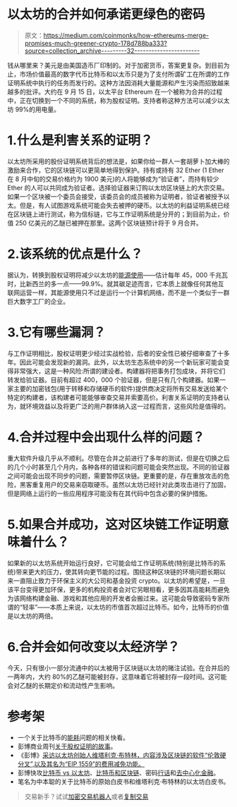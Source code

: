 # 以太坊的合并如何承诺更绿色的密码

> 原文：<https://medium.com/coinmonks/how-ethereums-merge-promises-much-greener-crypto-178d788ba333?source=collection_archive---------32----------------------->

钱从哪里来？美元是由美国造币厂印制的。对于加密货币，答案更复杂。到目前为止，市场价值最高的数字代币比特币和以太币只是为了支付所谓矿工在所谓的工作证明系统中执行的任务而发行的。这种方法因消耗大量能源和产生污染而招致越来越多的批评。大约在 9 月 15 日，以太平台 Ethereum 在一个被称为合并的过程中，正在切换到一个不同的系统，称为股权证明。支持者称这种方法可以减少以太坊 99%的用电量。

# 1.什么是利害关系的证明？

以太坊所采用的股份证明系统背后的想法是，如果你给一群人一套胡萝卜加大棒的激励来合作，它的区块链可以更简单地得到保护。持有或持有 32 Ether (1 Ether 在 8 月中旬的交易价格约为 1900 美元)的人将能够成为“验证者”，而持有较少 Ether 的人可以共同成为验证者。选择验证器来订购以太坊区块链上的大宗交易。如果一个区块被一个委员会接受，该委员会的成员被称为证明者，验证者被授予以太。但是，有人试图游戏系统可能会失去被押的硬币。以太坊的利益证明系统已经在区块链上进行测试，称为信标链，它与工作证明系统是分开的；到目前为止，价值 250 亿美元的乙醚已被押在那里。这两个区块链预计将于 9 月合并。

# 2.该系统的优点是什么？

据认为，转换到股权证明将减少以太坊的[能源使用](https://blog.ethereum.org/2021/05/18/country-power-no-more/)——估计每年 45，000 千兆瓦时，比新西兰的多一点——99.9%。就其碳足迹而言，它本质上就像任何其他互联网运营一样，其能源使用只不过是运行一个计算机网络，而不是一个类似于一群巨大数字工厂的企业。

# 3.它有哪些漏洞？

与工作证明相比，股权证明更少经过实战检验，后者的安全性已被仔细审查了十多年。因此可能会发现新的漏洞。此外，以太坊生态系统中的另一个新玩家可能会变得非常强大，这是一种风险:所谓的建设者。构建器将把事务打包成块，并将它们转发给验证器。目前有超过 400，000 个验证器，但是只有几个构建器。如果一家主要的加密钱包(用于转移和存储硬币的软件)提供商决定将所有交易发送给某个特定的构建者，该构建者可能能够审查交易并索要高价。利害关系证明的支持者认为，就环境效益以及将更广泛的用户群体纳入这一过程而言，这些风险是值得的。

# 4.合并过程中会出现什么样的问题？

重大软件升级几乎从不顺利。尽管在合并之前进行了多年的测试，但是在切换之后的几个小时甚至几个月内，各种各样的错误和问题可能会突然出现。不同的验证器之间可能会出现不同步的问题，需要暂停区块链。更重要的是，存在重放攻击的危险，黑客重复用户的交易来窃取硬币。虽然以太坊已经针对此类攻击进行了加固，但是网络上运行的一些应用程序可能没有在其代码中包含必要的保护措施。

# 5.如果合并成功，这对区块链工作证明意味着什么？

如果新的以太坊系统开始运行良好，它可能会给工作证明系统(特别是比特币的系统)带来更大的压力，使其转向更节能的过程。围绕这种区块链的环境问题长期以来一直阻止致力于环保主义的大公司和基金投资 crypto。以太坊的希望是，一旦该平台变得更加环保，更多的机构投资者会对它另眼相看，更多因其高能耗而避免为该网络构建金融、游戏和其他应用的开发者会搬过来。这可能会导致密码专家所谓的“轻率”——本质上来说，以太坊的市值首次超过比特币。如今，比特币的价值是以太坊的两倍。

# 6.合并会如何改变以太经济学？

今天，只有很小一部分流通中的以太被用于区块链以太坊的赌注试验。在合并后的一两年内，大约 80%的乙醚可能被封存，这意味着它将被封存一段时间。这可能会对乙醚的长期定价和流动性产生影响。

# 参考架

*   一个关于比特币的[能耗](https://www.bloomberg.com/news/articles/2021-02-10/bitcoin-is-red-hot-can-it-ever-be-green-quicktake)问题的相关快看。
*   彭博商业周刊[关于股权证明的故事](https://www.bloomberg.com/news/articles/2021-11-17/crypto-s-power-consumption-sparks-an-energy-efficient-alternative)。
*   《彭博》[采访以太坊创始人维塔利克·布特林，内容涉及区块链的软件“伦敦硬分叉”,以及其名为“EIP 1559”的费用减免功能。](https://www.bloomberg.com/news/articles/2021-08-05/ethereum-founder-says-upgrade-sets-stage-for-energy-usage-cut)
*   彭博快攻[比特币 vs 以太坊](https://www.bloomberg.com/news/articles/2021-05-09/bitcoin-and-ethereum-how-are-they-different-quicktake)、[比特币和区块链](https://www.bloomberg.com/view/quicktake/bitcoins)、密码[行话](https://www.bloomberg.com/news/articles/2020-11-19/what-the-heck-is-hodl-bitcoin-lingo-for-crypto-noobs-quicktake)和[去中心化金融](https://www.bloomberg.com/news/articles/2020-08-26/why-defi-utopia-would-be-finance-without-financiers-quicktake)。
*   笔名为中本聪的关于比特币的原始白皮书和维塔利克·布特林的以太坊白皮书。

> 交易新手？试试[加密交易机器人](/coinmonks/crypto-trading-bot-c2ffce8acb2a)或者[复制交易](/coinmonks/top-10-crypto-copy-trading-platforms-for-beginners-d0c37c7d698c)